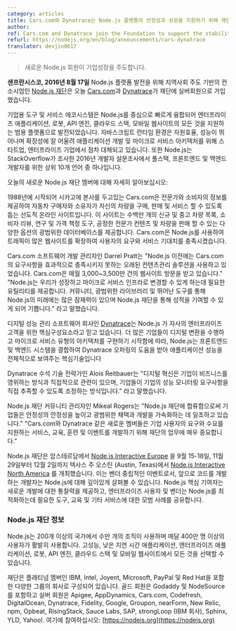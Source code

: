 ```yaml
---
category: articles
title: Cars.com와 Dynatrace는 Node.js 플랫폼의 안정성과 성공을 지원하기 위해 재단에 참여합니다.
author: 
ref: Cars.com and Dynatrace join the Foundation to support the stability and success of the Node.js platform
refurl: https://nodejs.org/en/blog/announcements/cars-dynatrace
translator: devjin0617
---
```


<!--
> New Node.js Foundation Members Drive Enterprise Growth
-->

> 새로운 Node.js 회원이 기업성장을 주도합니다.

<!--
**SAN FRANCISCO, Aug. 17, 2016** —
[The Node.js Foundation](https://nodejs.org/en/foundation/), a community-led
and industry-backed consortium to advance the development of the Node.js
platform, today announced [Cars.com](https://www.cars.com/) and
[Dynatrace](https://www.dynatrace.com) have joined the Foundation as
Silver Members.
-->

**샌프란시스코, 2016년 8월 17일**
Node.js 플랫폼 발전을 위해 지역사회 주도 기반의 컨소시엄인 [Node.js 재단](https://nodejs.org/en/foundation/)은 오늘 [Cars.com](https://www.cars.com/)과 [Dynatrace](https://www.dynatrace.com)가 재단에 실버회원으로 가입했습니다.

<!--
An ecosystem of tools and services for enterprises is rapidly coalescing around
Node.js, giving it a boost as a universal platform powering everything from
enterprise applications, robots, API engines, cloud stacks and mobile websites.
The JavaScript runtime environment is resource-efficient, high-performing and
well-suited to scalability, making it an increasingly mainstream technology in
startups and enterprises alike for application development and microservice
architectures. Furthermore, Node.js ranks among the Top 10 languages for full
stack, frontend and backend developers surveyed by StackOverflow in its 2016
developer survey.
-->

기업용 도구 및 서비스 에코시스템은 Node.js를 중심으로 빠르게 융합되어 엔터프라이즈 애플리케이션, 로봇, API 엔진, 클라우드 스택, 모바일 웹사이트의 모든 것을 지원하는 범용 플랫폼으로 발전되었습니다. 자바스크립트 런타임 환경은 자원효율, 성능이 뛰어나며 확장성에 잘 어울려 애플리케이션 개발 및 마이크로 서비스 아키텍처를 위해 스타트업, 엔터프라이즈 기업에서 점차 대체되고 있습니다. 또한 Node.js는 StackOverflow가 조사한 2016년 개발자 설문조사에서 풀스택, 프론트엔드 및 맥엔드 개발자를 위한 상위 10개 언어 중 하나입니다.

<!--
More about today’s new Node.js Foundation members:
-->

오늘의 새로운 Node.js 재단 멤버에 대해 자세히 알아보십시오:

<!--
Launched in 1998 and headquartered in Chicago, [Cars.com](https://www.cars.com/)
is a leading online destination that offers information from experts and
consumers to help car shoppers and owners buy, sell and service their vehicles.
The site offers millions of new and used vehicle listings, an extensive
database of consumer reviews, research and pricing tools, unbiased expert
content, and multiple options to sell a vehicle. Cars.com uses Node.js to help
scale its high-trafficked website to meet its users’ demands and service
expectations.
-->

1988년에 시작되어 시카고에 본사를 두고있는 Cars.com은 전문가와 소비자의 정보를 제공하여 자동차 구매자와 소유자가 자신의 차량을 구매, 판매 및 서비스 할 수 있도록 돕는 선도적 온라인 사이트입니다. 이 사이트는 수백만 개의 신규 및 중고 차량 목록, 소비자 리뷰, 연구 및 가격 책정 도구, 공정한 전문가 컨텐츠 및 차량을 판매 할 수 있는 다양한 옵션의 광범위한 데이터베이스를 제공합니다. Cars.com은 Node.js를 사용하여 트래픽이 많은 웹사이트를 확장하여 사용자의 요구와 서비스 기대치를 충족시켰습니다.

<!--
“Prior to Node.js, we were using older content management solutions that were
not allowing us to effectively meet the demands of Cars.com, which receives
around 30 to 35 million visits to its web properties each month,” said Darrell
Pratt, director of software development at Cars.com. “Node.js provides the
necessary utility to allow us to grow and change to a microservice
infrastructure. There is so much potential in the future of Node.js through its
community, extensive libraries, and excellent tooling, and we are excited to
help fuel that growth through the Node.js Foundation.”
-->

Cars.com 소프트웨어 개발 관리자인 Darrel Pratt는 "Node.js 이전에는 Cars.com의 요구사항을 효과적으로 충족시키지 못하는 오래된 컨텐츠관리 솔루션을 사용하고 있었습니다. Cars.com은 매월 3,000~3,500만 건의 웹사이트 방문을 받고 있습니다."
"Node.js는 우리가 성장하고 마이크로 서비스 인프라로 변경할 수 있게 하는데 필요한 유틸리티를 제공합니다. 커뮤니티, 광범위한 라이브러리 및 뛰어난 도구를 통해 Node.js의 미래에는 많은 잠재력이 있으며 Node.js 재단을 통해 성적을 기여할 수 있게 되어 기쁩니다." 라고 말했습니다.

<!--
[Dynatrace](https://www.dynatrace.com), a digital performance management
software company, believes Node.js is a core component for its enterprise
customers. As more enterprises begin to go through digital transformations and
implement microservice-type architectures, Node.js is a key technology that
ties frontend and backend systems together to provide an end-to-end view of
application performance with the help of Dynatrace offerings.
-->

디지털 성능 관리 소프트웨어 회사인 [Dynatrace](https://www.dynatrace.com)는 Node.js 가 자사의 엔터프라이즈 고객을 위한 핵심구성요소라고 믿고 있습니다. 더 많은 기업들이 디지털 변환을 수행하고 마이크로 서비스 유형의 아키텍처를 구현하기 시작함에 따라, Node.js는 프론트엔드 및 백엔드 시스템을 결합하여 Dynatrace 오퍼링의 도움을 받아 애플리케이션 성능을 전체적으로 보여주는 핵심기술입니다

<!--
“Digital transformation is constantly changing how companies do business,
something we see first-hand working directly with enterprises to meet their
performance monitoring needs,” said Alois Reitbauer, chief technology
strategist at Dynatrace. “Node.js very often plays a key role in their
transformation process, so we are excited to actively contribute to the Node.js
platform and help developers improve their monitoring capabilities.”
-->

Dynatrace 수석 기술 전략가인 Alois Reitbauer는 "디지털 혁신은 기업이 비즈니스를 영위하는 방식과 직접적으로 관련이 있으며, 기업들이 기업의 성능 모니터링 요구사항을 직접 추족할 수 있도록 조정하는 방식입니다." 라고 말했습니다.

<!--
“By joining the Node.js Foundation, companies are investing in the stability of
Node.js and helping to accelerate the widespread adoption and development of
Node.js,” said Mikeal Rogers, community manager at the Node.js Foundation. “New
members like Cars.com and Dynatrace are incredibly important to the
Foundation's work to develop services, education, training and events that
support the needs and demands of enterprise users.”
-->

Node.js 재단 커뮤니티 관리자인 Mikeal Rogers는 "Node.js 재단에 합류함으로써 기업들은 안정성의 안정성을 높이고 광범위한 채택과 개발을 가속화하는 데 일조하고 있습니다."
"Cars.com와 Dynatrace 같은 새로운 멤버들은 기업 사용자의 요구와 수요를 지원하는 서비스, 교육, 훈련 및 이벤트를 개발하기 위해 재단의 업무에 매우 중요합니다."

<!--
The Node.js Foundation will be holding
[Node.js Interactive Europe](http://events.linuxfoundation.org/events/node-interactive-europe) in
Amsterdam September 15-18; and
[Node.js Interactive North America](http://events.linuxfoundation.org/events/node-interactive) in Austin, Texas,
November 29 - December 2. This is the only vendor-neutral event that offers an
in-depth look at the future of Node.js from
the developers who are driving the code forward. Node.js Core contributors will
offer insights into new developments, while enterprise users and vendors will
share best practices around tools, training and other services needed to
optimize Node.js.
-->

Node.js 재단은 암스테르담에서 [Node.js Interactive Europe](http://events.linuxfoundation.org/events/node-interactive-europe) 을 9월 15-18일, 11월 29일부터 12월 2일까지 텍사스 주 오스틴 (Austin, Texas)에서 [Node.js Interactive North America](http://events.linuxfoundation.org/events/node-interactive) 를 개최했습니다. 이는 벤더 중립적인 이벤트로서, 앞으로 코드를 개발하는 개발자는 Node.js에 대해 깊이있게 살펴볼 수 있습니다. Node.js 핵심 기여자는 새로운 개발에 대한 통찰력을 제공하고, 엔터프라이즈 사용자 및 벤더는 Node.js를 최적화하는데 필요한 도구, 교육 및 기타 서비스에 대한 모범 사례를 공유합니다.

<!--
### About the Node.js Foundation
-->

### Node.js 재단 정보

<!--
Node.js is used by tens of thousands of organizations in more than 200 countries and amasses more than 4 million active users per month. It is the runtime of choice for high-performance, low latency applications, powering everything from enterprise applications, robots, API engines, cloud stacks and mobile websites.
-->

Node.js는 200개 이상의 국가에서 수만 개의 조직이 사용하며 매달 400만 명 이상의 사용자가 활발히 사용합니다. 고성능, 낮은 지연 시간 애플리케이션, 엔터프라이즈 애플리케이션, 로봇, API 엔진, 클라우드 스택 및 모바일 웹사이트에서 모든 것을 선택할 수 있습니다.

<!--
The Foundation is made up of a diverse group of companies including Platinum members IBM, Intel, Joyent, Microsoft, PayPal and Red Hat. Gold members include GoDaddy and NodeSource, and Silver members include Apigee, AppDynamics, Cars.com, Codefresh, DigitalOcean, Dynatrace, Fidelity, Google, Groupon, nearForm, New Relic, npm, Opbeat, RisingStack, Sauce Labs, SAP, StrongLoop (an IBM company), Sphinx, YLD, and Yahoo!. Get involved here: https://nodejs.org.
-->

재단은 플래티넘 멤버인 IBM, Intel, Joyent, Microsoft, PayPal 및 Red Hat을 포함한 다양한 그룹의 회사로 구성되어 있습니다. 골드 회원은 Godaddy 및 NodeSource를 포함하고 실버 회원은 Apigee, AppDynamics, Cars.com, Codefresh, DigitalOcean, Dynatrace, Fidelity, Google, Groupon, nearForm, New Relic, npm, Opbeat, RisingStack, Sauce Labs, SAP, strongLoop (IBM 회사), Sphinx, YLD, Yahoo!. 여기에 참여하십시오: [https://nodejs.org](https://nodejs.org)